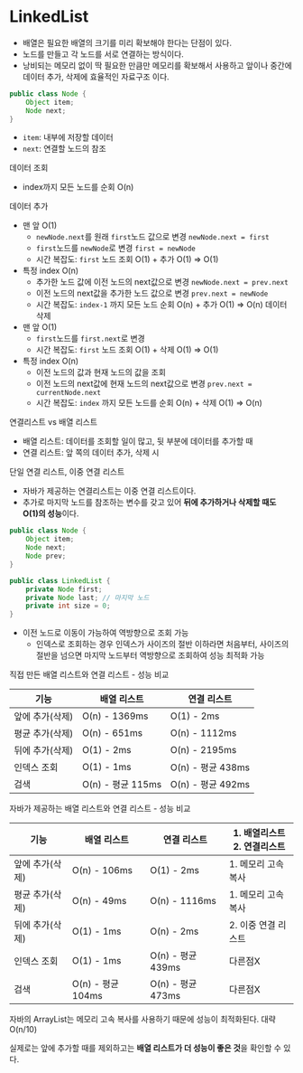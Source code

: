 # LinkedList
* 배열은 필요한 배열의 크기를 미리 확보해야 한다는 단점이 있다.
* 노드를 만들고 각 노드를 서로 연결하는 방식이다.
* 낭비되는 메모리 없이 딱 필요한 만큼만 메모리를 확보해서 사용하고 앞이나 중간에 데이터 추가, 삭제에 효율적인 자료구조 이다.
```java
public class Node {
	Object item;
	Node next;
}
```
* `item`: 내부에 저장할 데이터
* `next`: 연결할 노드의 참조

데이터 조회
* index까지 모든 노드를 순회 O(n) 

데이터 추가
* 맨 앞 O(1)
	* `newNode.next`를 원래 `first`노드 값으로 변경 `newNode.next = first`
	* `first`노드를 `newNode`로 변경 `first = newNode`
	* 시간 복잡도: `first` 노드 조회 O(1) + 추가 O(1) => O(1)
* 특정 index O(n)
	* 추가한 노드 값에 이전 노드의 next값으로 변경 `newNode.next = prev.next`
	* 이전 노드의 next값을 추가한 노드 값으로 변경 `prev.next = newNode`
	* 시간 복잡도: `index-1` 까지 모든 노드 순회 O(n) + 추가 O(1) => O(n)
데이터 삭제
* 맨 앞 O(1)
	* `first`노드를 `first.next`로 변경
	* 시간 복잡도: `first` 노드 조회 O(1) + 삭제 O(1) => O(1)
* 특정 index O(n)
	* 이전 노드의 값과 현재 노드의 값을 조회
	* 이전 노드의 next값에 현재 노드의 next값으로 변경 `prev.next = currentNode.next`
	* 시간 복잡도: `index` 까지 모든 노드를 순회 O(n) + 삭제 O(1) => O(n)

연결리스트 vs 배열 리스트
* 배열 리스트: 데이터를 조회할 일이 많고, 뒷 부분에 데이터를 추가할 때
* 연결 리스트: 앞 쪽의 데이터 추가, 삭제 시


단일 연결 리스트, 이중 연결 리스트
* 자바가 제공하는 연결리스트는 이중 연결 리스트이다.
* 추가로 마지막 노드를 참조하는 변수를 갖고 있어 **뒤에 추가하거나 삭제할 때도 O(1)의 성능**이다.
```java
public class Node {
	Object item;
	Node next;
	Node prev;
}
```

```java
public class LinkedList {
	private Node first;
	private Node last; // 마지막 노드
	private int size = 0;
}
```

* 이전 노드로 이동이 가능하여 역방향으로 조회 가능
	* 인덱스로 조회하는 경우 인덱스가 사이즈의 절반 이하라면 처음부터, 사이즈의 절반을 넘으면 마지막 노드부터 역방향으로 조회하여 성능 최적화 가능


직접 만든 배열 리스트와 연결 리스트 - 성능 비교

| 기능        | 배열 리스트          | 연결 리스트          |
| --------- | --------------- | --------------- |
| 앞에 추가(삭제) | O(n) - 1369ms   | O(1) - 2ms      |
| 평균 추가(삭제) | O(n) - 651ms    | O(n) - 1112ms   |
| 뒤에 추가(삭제) | O(1) - 2ms      | O(n) - 2195ms   |
| 인덱스 조회    | O(1) - 1ms      | O(n) - 평균 438ms |
| 검색        | O(n) - 평균 115ms | O(n) - 평균 492ms |


자바가 제공하는 배열 리스트와 연결 리스트 - 성능 비교

| 기능        | 배열 리스트          | 연결 리스트          | 1. 배열리스트<br>2. 연결리스트 |
| --------- | --------------- | --------------- | -------------------- |
| 앞에 추가(삭제) | O(n) - 106ms    | O(1) - 2ms      | 1. 메모리 고속 복사         |
| 평균 추가(삭제) | O(n) - 49ms     | O(n) - 1116ms   | 1. 메모리 고속 복사         |
| 뒤에 추가(삭제) | O(1) - 1ms      | O(n) - 2ms      | 2. 이중 연결 리스트         |
| 인덱스 조회    | O(1) - 1ms      | O(n) - 평균 439ms | 다른점X                 |
| 검색        | O(n) - 평균 104ms | O(n) - 평균 473ms | 다른점X                 |

자바의 ArrayList는 메모리 고속 복사를 사용하기 때문에 성능이 최적화된다. 대략 O(n/10)

실제로는 앞에 추가할 때를 제외하고는 **배열 리스트가 더 성능이 좋은 것**을 확인할 수 있다.